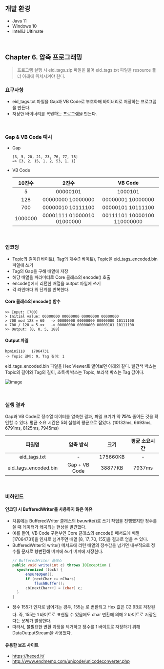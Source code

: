 ## 개발 환경

- Java 11
- Windows 10
- IntelliJ Ultimate

<br>

## Chapter 6. 압축 프로그래밍

> 프로그램 실행 시 eid_tags.zip 파일을 풀어 eid_tags.txt 파일을 resource 폴더 아래에 위치시켜야 한다.

### 요구사항

- eid_tags.txt 파일을 Gap과 VB Code로 부호화해 바이너리로 저장하는 프로그램을 만든다.
- 저장한 바이너리를 복원하는 프로그램을 만든다.

<br>

### Gap & VB Code 예시

- Gap
  ```text
  [3, 5, 20, 21, 23, 76, 77, 78] 
  => [3, 2, 15, 1, 2, 53, 1, 1]
  ```

- VB Code

  |  10진수   |            2진수             |           VB Code           | 
    |:-------:|:--------------------------:|:---------------------------:|
  |    5    |          00000101          |           1000101           |    
  |   128   |     00000000 10000000      |      00000001 10000000      |   
  |   700   |     00000010 10111100      |      00000101 10111100      | 
  | 1000000 | 00001111 01000010 01000000 | 00111101 10000100 110000000 |  

<br>

### 인코딩

- Topic의 길이(1 바이트), Tag의 개수(1 바이트), Topic을 eid_tags_encoded.bin 파일에 쓰기
- Tag의 Gap을 구해 배열에 저장
- 해당 배열을 파라미터로 Core 클래스의 encode() 호출
- encode()에서 리턴한 배열을 output 파일에 쓰기
- 각 라인마다 위 단계를 반복한다.

#### Core 클래스의 encode() 함수
```text
>> Input: [700]
> Initial value: 00000000 00000000 00000000 00000000
> 700 mod 128 = 60   -> 00000000 00000000 00000000 10111100
> 700 / 128 = 5.xx   -> 00000000 00000000 00000101 10111100
>> Output: [0, 0, 5, 188]
```

#### Output 파일
```text
hpmini110	17064731
-> Topic 길이: 9, Tag 길이: 1
```

eid_tags_encoded.bin 파일을 Hex Viewer로 열어보면 아래와 같다. 빨간색 박스는 Topic의 길이와 Tag의 길이, 초록색 박스는 Topic, 보라색 박스는 Tag 값이다.

![image](https://github.com/kkangmj/elephant-book/assets/52561963/42e392a5-d15c-4572-b5f0-40ef4e468979)

<br>

### 실행 결과

Gap과 VB Code로 정수열 데이터를 압축한 결과, 파일 크기가 약 **75%** 줄어든 것을 확인할 수 있다. 평균 소요 시간은 5회 실행의 평균으로 잡았다. (10132ms, 6693ms, 6791ms, 8125ms, 7945ms)

|         파일명          |     압축 방식     |    크기    | 평균 소요시간 | 
|:--------------------:|:-------------:|:--------:|:-------:|
|     eid_tags.txt     |       -       | 175660KB |    -    |
| eid_tags_encoded.bin | Gap + VB Code | 38877KB  | 7937ms  |


<br>

### 비하인드

#### 인코딩 시 BufferedWriter를 사용하지 않은 이유
- 처음에는 BufferedWriter 클래스의 bw.write()로 쓰기 작업을 진행했지만 정수를 쓸 때 데이터가 왜곡되는 현상을 발견했다.
- 예를 들어, VB Code 구현부인 Core 클래스의 encode() 메서드에 배열 [17064731]을 인자로 넘겨주면 배열 [8, 17, 70, 155]을 결과로 얻을 수 있다.
- BufferedWriter의 write() 메서드에 리턴 배열의 정수값을 넘기면 내부적으로 정수를 문자로 형변환해 버퍼에 쓰기 버퍼에 저장한다.
  ```java
  // BufferedWriter 클래스
  public void write(int c) throws IOException {
    synchronized (lock) {
        ensureOpen();
        if (nextChar >= nChars)
            flushBuffer();
        cb[nextChar++] = (char) c;
    }
  }
  ```
- 정수 155가 인자로 넘어가는 경우, 155는 로 변환되고 Hex 값은 C2 9B로 저장된다. 즉, 155는 1 바이트로 표현될 수 있음에도 char 변환에 의해 2 바이트로 저장된다는 문제가 발생한다. 
- 따라서, 불필요한 변환 과정을 제거하고 정수를 1 바이트로 저장하기 위해 DataOutputStream을 사용했다. 

#### 유용한 보조 사이트
- https://hexed.it/
- http://www.endmemo.com/unicode/unicodeconverter.php